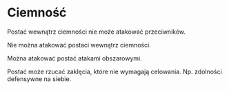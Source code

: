 # Ciemność

Postać wewnątrz ciemności nie może atakować przeciwników.

Nie można atakować postaci wewnątrz ciemności.

Można atakować postać atakami obszarowymi.

Postać może rzucać zaklęcia, które nie wymagają celowania. Np. zdolności defensywne na siebie.
